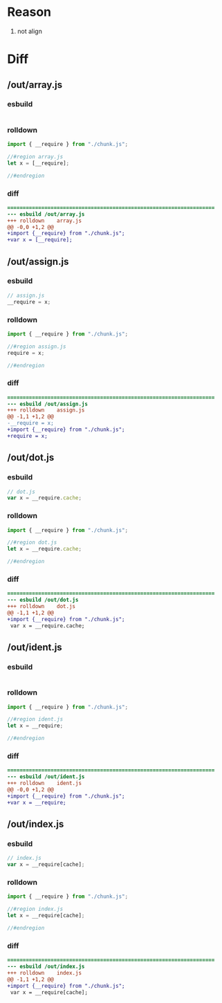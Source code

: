 # Reason
1. not align
# Diff
## /out/array.js
### esbuild
```js

```
### rolldown
```js
import { __require } from "./chunk.js";

//#region array.js
let x = [__require];

//#endregion
```
### diff
```diff
===================================================================
--- esbuild	/out/array.js
+++ rolldown	array.js
@@ -0,0 +1,2 @@
+import {__require} from "./chunk.js";
+var x = [__require];

```
## /out/assign.js
### esbuild
```js
// assign.js
__require = x;
```
### rolldown
```js
import { __require } from "./chunk.js";

//#region assign.js
require = x;

//#endregion
```
### diff
```diff
===================================================================
--- esbuild	/out/assign.js
+++ rolldown	assign.js
@@ -1,1 +1,2 @@
-__require = x;
+import {__require} from "./chunk.js";
+require = x;

```
## /out/dot.js
### esbuild
```js
// dot.js
var x = __require.cache;
```
### rolldown
```js
import { __require } from "./chunk.js";

//#region dot.js
let x = __require.cache;

//#endregion
```
### diff
```diff
===================================================================
--- esbuild	/out/dot.js
+++ rolldown	dot.js
@@ -1,1 +1,2 @@
+import {__require} from "./chunk.js";
 var x = __require.cache;

```
## /out/ident.js
### esbuild
```js

```
### rolldown
```js
import { __require } from "./chunk.js";

//#region ident.js
let x = __require;

//#endregion
```
### diff
```diff
===================================================================
--- esbuild	/out/ident.js
+++ rolldown	ident.js
@@ -0,0 +1,2 @@
+import {__require} from "./chunk.js";
+var x = __require;

```
## /out/index.js
### esbuild
```js
// index.js
var x = __require[cache];
```
### rolldown
```js
import { __require } from "./chunk.js";

//#region index.js
let x = __require[cache];

//#endregion
```
### diff
```diff
===================================================================
--- esbuild	/out/index.js
+++ rolldown	index.js
@@ -1,1 +1,2 @@
+import {__require} from "./chunk.js";
 var x = __require[cache];

```